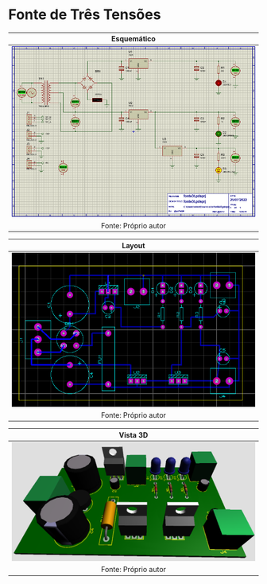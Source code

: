 # Fonte de Três Tensões
|Esquemático|
|:---------:|
|![Esquematico](https://github.com/vyniexec/fonte3t/blob/main/Esquemático.PNG)|
|Fonte: Próprio autor|

|Layout|
|:---------:|
|![Layout](https://github.com/vyniexec/fonte3t/blob/main/Layout.PNG)|
|Fonte: Próprio autor|

|Vista 3D|
|:---------:|
|![Vista3D](https://github.com/vyniexec/fonte3t/blob/main/3D.PNG)|
|Fonte: Próprio autor|
